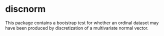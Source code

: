 # discnorm

This package contains a bootstrap test for whether an ordinal dataset may have been produced by discretization of a multivariate normal vector.